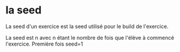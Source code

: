 
# la seed 


La seed d'un exercice est la seed utilisé pour le build de l'exercice.

La seed est n avec n étant le nombre de fois que l'élève à commencé l'exercice.
Première fois seed=1
